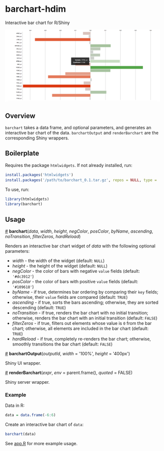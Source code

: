 # barchart-hdim
Interactive bar chart for R/Shiny

![alt text](https://raw.githubusercontent.com/alexrfling/barchart/master/img/example.png)

## Overview
`barchart` takes a data frame, and optional parameters, and generates an interactive bar chart of the data. `barchartOutput` and `renderBarchart` are the corresponding Shiny wrappers.

## Boilerplate
Requires the package `htmlwidgets`. If not already installed, run:
```r
install.packages('htmlwidgets')
install.packages('/path/to/barchart_0.1.tar.gz', repos = NULL, type = 'source')
```
To use, run:
```r
library(htmlwidgets)
library(barchart)
```

## Usage

<a name='barchart' href='#barchart'>#</a> __barchart__(_data_, _width_, _height_, _negColor_, _posColor_, _byName_, _ascending_, _noTransition_, _filterZeros_, _hardReload_)

Renders an interactive bar chart widget of _data_ with the following optional parameters:
  * _width_ - the width of the widget (default: `NULL`)
  * _height_ - the height of the widget (default: `NULL`)
  * _negColor_ - the color of bars with negative `value` fields (default: `'#dc3912'`)
  * _posColor_ - the color of bars with positive `value` fields (default: `'#109618'`)
  * _byName_ - if true, determines bar ordering by comparing their `key` fields; otherwise, their `value` fields are compared (default: `TRUE`)
  * _ascending_ - if true, sorts the bars ascending; otherwise, they are sorted descending (default: `TRUE`)
  * _noTransition_ - if true, renders the bar chart with no initial transition; otherwise, renders the bar chart with an initial transition (default: `FALSE`)
  * _filterZeros_ - if true, filters out elements whose value is `0` from the bar chart; otherwise, all elements are included in the bar chart (default: `TRUE`)
  * _hardReload_ - if true, completely re-renders the bar chart; otherwise, smoothly transitions the bar chart (default: `FALSE`)

<a name='barchartOutput' href='#barchartOutput'>#</a> __barchartOutput__(_outputId_, _width_ = '100%', _height_ = '400px')

Shiny UI wrapper.

<a name='renderBarchart' href='#renderBarchart'>#</a> __renderBarchart__(_expr_, _env_ = parent.frame(), _quoted_ = FALSE)

Shiny server wrapper.

### Example
Data in R:
```r
data = data.frame(-6:6)
```
Create an interactive bar chart of `data`:
```r
barchart(data)
```
See <a href='https://github.com/alexrfling/barchart-hdim/blob/master/app.R'>app.R</a> for more example usage.
